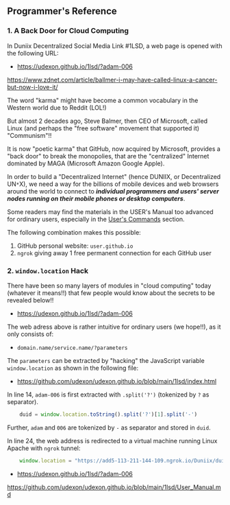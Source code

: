 ## Programmer's Reference

### 1. A Back Door for Cloud Computing

In Duniix Decentralized Social Media Link #1LSD, a web page is opened with the following URL:

- <a href="https://udexon.github.io/1lsd/?adam-006">https://udexon.github.io/1lsd/?adam-006</a>

https://www.zdnet.com/article/ballmer-i-may-have-called-linux-a-cancer-but-now-i-love-it/

The word "karma" might have become a common vocabulary in the Western world due to Reddit (LOL!)

But almost 2 decades ago, Steve Balmer, then CEO of Microsoft, called Linux (and perhaps the "free software" movement that supported it) "Communism"!!

It is now "poetic karma" that GitHub, now acquired by Microsoft, provides a "back door" to break the monopolies, that are the "centralized" Internet dominated by MAGA (Microsoft Amazon Google Apple).

In order to build a "Decentralized Internet" (hence DUNIIX, or Decentralized UN`*`X), we need a way for the billions of mobile devices and web browsers around the world to connect to ___individual programmers and users' server nodes running on their mobile phones or desktop computers___. 

Some readers may find the materials in the USER's Manual too advanced for ordinary users, especially in the <a href="https://github.com/udexon/udexon.github.io/blob/main/1lsd/User_Manual.md#-users-commands-">User's Commands</a> section.

The following combination makes this possible:

1. GitHub personal website: `user.github.io`
2. `ngrok` giving away 1 free permanent connection for each GitHub user

### 2. `window.location` Hack

There have been so many layers of modules in "cloud computing" today (whatever it means!!) that few people would know about the secrets to be revealed below!!

- <a href="https://udexon.github.io/1lsd/?adam-006">https://udexon.github.io/1lsd/?adam-006</a>

The web adress above is rather intuitive for ordinary users (we hope!!), as it only consists of:

- `domain.name/service.name/?parameters`

The `parameters` can be extracted by "hacking" the JavaScript variable `window.location` as shown in the following file:

- https://github.com/udexon/udexon.github.io/blob/main/1lsd/index.html

In line 14, `adam-006` is first extracted with `.split('?')` (tokenized by `?` as separator).

```js
    duid = window.location.toString().split('?')[1].split('-')
```

Further, `adam` and `006` are tokenized by `-` as separator and stored in `duid`.

In line 24, the web address is redirected to a virtual machine running Linux Apache with `ngrok` tunnel:

```js
    window.location = "https://add5-113-211-144-109.ngrok.io/Duniix/duid-nn.php?nn="+nn+"&id="+id
```



- <a href="https://udexon.github.io/1lsd/?adam-006">https://udexon.github.io/1lsd/?adam-006</a>

https://github.com/udexon/udexon.github.io/blob/main/1lsd/User_Manual.md


